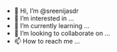 - 👋 Hi, I’m @sreenijasdr
- 👀 I’m interested in ...
- 🌱 I’m currently learning ...
- 💞️ I’m looking to collaborate on ...
- 📫 How to reach me ...

<!---
sreenijasdr/sreenijasdr is a ✨ special ✨ repository because its `README.md` (this file) appears on your GitHub profile.
You can click the Preview link to take a look at your changes.
--->
